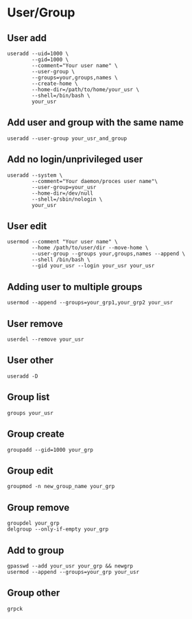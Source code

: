 # User/Group

## User add

    useradd --uid=1000 \
            --gid=1000 \
            --comment="Your user name" \
            --user-group \
            --groups=your,groups,names \
            --create-home \
            --home-dir=/path/to/home/your_usr \
            --shell=/bin/bash \
            your_usr

## Add user and group with the same name

    useradd --user-group your_usr_and_group

## Add no login/unprivileged user

    useradd --system \
            --comment="Your daemon/proces user name"\
            --user-group=your_usr
            --home-dir=/dev/null
            --shell=/sbin/nologin \
            your_usr

## User edit

    usermod --comment "Your user name" \
            --home /path/to/user/dir --move-home \
            --user-group --groups your,groups,names --append \
            --shell /bin/bash \
            --gid your_usr --login your_usr your_usr

## Adding user to multiple groups

    usermod --append --groups=your_grp1,your_grp2 your_usr

## User remove

    userdel --remove your_usr

## User other

    useradd -D

## Group list

    groups your_usr

## Group create

    groupadd --gid=1000 your_grp

## Group edit

    groupmod -n new_group_name your_grp

## Group remove

    groupdel your_grp
    delgroup --only-if-empty your_grp

## Add to group

    gpasswd --add your_usr your_grp && newgrp
    usermod --append --groups=your_grp your_usr

## Group other

    grpck
